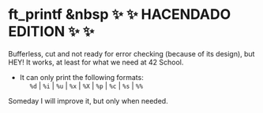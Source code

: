 # ft_printf &nbsp :sparkles: :sparkles: HACENDADO EDITION :sparkles: :sparkles:
Bufferless, cut and not ready for error checking (because of its design), but HEY! It works, at least for what we need at 42 School.

* It can only print the following formats: <br>
&nbsp;&nbsp;&nbsp;&nbsp; `%d` | `%i` | `%u` | `%x` | `%X` | `%p` | `%c` | `%s` | `%%`

Someday I will improve it, but only when needed.
